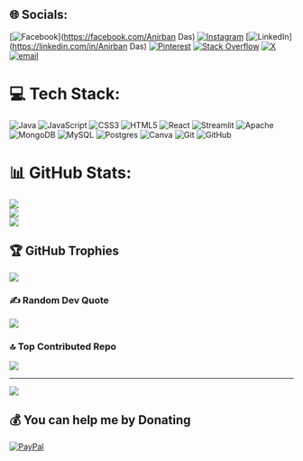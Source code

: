 
## 🌐 Socials:
[![Facebook](https://img.shields.io/badge/Facebook-%231877F2.svg?logo=Facebook&logoColor=white)](https://facebook.com/Anirban Das) [![Instagram](https://img.shields.io/badge/Instagram-%23E4405F.svg?logo=Instagram&logoColor=white)](https://instagram.com/anirbandas_45) [![LinkedIn](https://img.shields.io/badge/LinkedIn-%230077B5.svg?logo=linkedin&logoColor=white)](https://linkedin.com/in/Anirban Das) [![Pinterest](https://img.shields.io/badge/Pinterest-%23E60023.svg?logo=Pinterest&logoColor=white)](https://pinterest.com/das140963) [![Stack Overflow](https://img.shields.io/badge/-Stackoverflow-FE7A16?logo=stack-overflow&logoColor=white)](https://stackoverflow.com/users/31341805) [![X](https://img.shields.io/badge/X-black.svg?logo=X&logoColor=white)](https://x.com/AnirbanDas40188) [![email](https://img.shields.io/badge/Email-D14836?logo=gmail&logoColor=white)](mailto:anirban140963@gmail.com) 

# 💻 Tech Stack:
![Java](https://img.shields.io/badge/java-%23ED8B00.svg?style=for-the-badge&logo=openjdk&logoColor=white) ![JavaScript](https://img.shields.io/badge/javascript-%23323330.svg?style=for-the-badge&logo=javascript&logoColor=%23F7DF1E) ![CSS3](https://img.shields.io/badge/css3-%231572B6.svg?style=for-the-badge&logo=css3&logoColor=white) ![HTML5](https://img.shields.io/badge/html5-%23E34F26.svg?style=for-the-badge&logo=html5&logoColor=white) ![React](https://img.shields.io/badge/react-%2320232a.svg?style=for-the-badge&logo=react&logoColor=%2361DAFB) ![Streamlit](https://img.shields.io/badge/Streamlit-%23FE4B4B.svg?style=for-the-badge&logo=streamlit&logoColor=white) ![Apache](https://img.shields.io/badge/apache-%23D42029.svg?style=for-the-badge&logo=apache&logoColor=white) ![MongoDB](https://img.shields.io/badge/MongoDB-%234ea94b.svg?style=for-the-badge&logo=mongodb&logoColor=white) ![MySQL](https://img.shields.io/badge/mysql-4479A1.svg?style=for-the-badge&logo=mysql&logoColor=white) ![Postgres](https://img.shields.io/badge/postgres-%23316192.svg?style=for-the-badge&logo=postgresql&logoColor=white) ![Canva](https://img.shields.io/badge/Canva-%2300C4CC.svg?style=for-the-badge&logo=Canva&logoColor=white) ![Git](https://img.shields.io/badge/git-%23F05033.svg?style=for-the-badge&logo=git&logoColor=white) ![GitHub](https://img.shields.io/badge/github-%23121011.svg?style=for-the-badge&logo=github&logoColor=white)
# 📊 GitHub Stats:
![](https://github-readme-stats.vercel.app/api?username=anirbandas-01&theme=dark&hide_border=false&include_all_commits=true&count_private=false)<br/>
![](https://nirzak-streak-stats.vercel.app/?user=anirbandas-01&theme=dark&hide_border=false)<br/>
![](https://github-readme-stats.vercel.app/api/top-langs/?username=anirbandas-01&theme=dark&hide_border=false&include_all_commits=true&count_private=false&layout=compact)

## 🏆 GitHub Trophies
![](https://github-profile-trophy.vercel.app/?username=anirbandas-01&theme=radical&no-frame=false&no-bg=true&margin-w=4)

### ✍️ Random Dev Quote
![](https://quotes-github-readme.vercel.app/api?type=horizontal&theme=radical)

### 🔝 Top Contributed Repo
![](https://github-contributor-stats.vercel.app/api?username=anirbandas-01&limit=5&theme=dark&combine_all_yearly_contributions=true)

---
[![](https://visitcount.itsvg.in/api?id=anirbandas-01&icon=0&color=0)](https://visitcount.itsvg.in)

  ## 💰 You can help me by Donating
  [![PayPal](https://img.shields.io/badge/PayPal-00457C?style=for-the-badge&logo=paypal&logoColor=white)](https://paypal.me/anirban) 

  
<!-- Proudly created with GPRM ( https://gprm.itsvg.in ) -->
